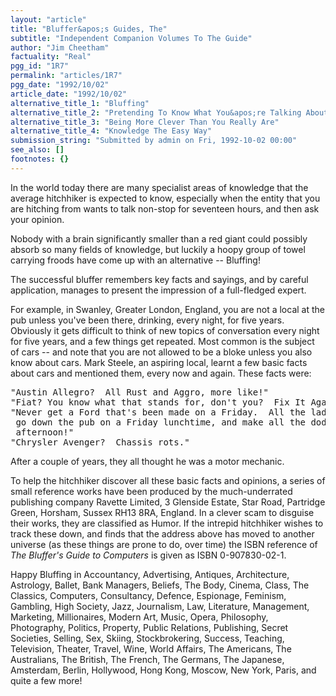 ```yaml
---
layout: "article"
title: "Bluffer&apos;s Guides, The"
subtitle: "Independent Companion Volumes To The Guide"
author: "Jim Cheetham"
factuality: "Real"
pgg_id: "1R7"
permalink: "articles/1R7"
pgg_date: "1992/10/02"
article_date: "1992/10/02"
alternative_title_1: "Bluffing"
alternative_title_2: "Pretending To Know What You&apos;re Talking About"
alternative_title_3: "Being More Clever Than You Really Are"
alternative_title_4: "Knowledge The Easy Way"
submission_string: "Submitted by admin on Fri, 1992-10-02 00:00"
see_also: []
footnotes: {}
---
```

<div>
<p>In the world today there are many specialist areas of knowledge that the average hitchhiker is expected to know, especially when the entity that you are hitching from wants to talk non-stop for seventeen hours, and then ask your opinion.</p>
<p>Nobody with a brain significantly smaller than a red giant could possibly absorb so many fields of knowledge, but luckily a hoopy group of towel carrying froods have come up with an alternative -- Bluffing!</p>
<p>The successful bluffer remembers key facts and sayings, and by careful application, manages to present the impression of a full-fledged expert.</p>
<p>For example, in Swanley, Greater London, England, you are not a local at the pub unless you've been there, drinking, every night, for five years. Obviously it gets difficult to think of new topics of conversation every night for five years, and a few things get repeated. Most common is the subject of cars -- and note that you are not allowed to be a bloke unless you also know about cars. Mark Steele, an aspiring local, learnt a few basic facts about cars and mentioned them, every now and again. These facts were:</p>
<pre>
"Austin Allegro?  All Rust and Aggro, more like!"
"Fiat? You know what that stands for, don't you?  Fix It Again, Tony!"
"Never get a Ford that's been made on a Friday.  All the lads at Dagenham
 go down the pub on a Friday lunchtime, and make all the dodgy ones in the
 afternoon!"
"Chrysler Avenger?  Chassis rots."
</pre>
<p>After a couple of years, they all thought he was a motor mechanic.</p>
<p>To help the hitchhiker discover all these basic facts and opinions, a series of small reference works have been produced by the much-underrated publishing company Ravette Limited, 3 Glenside Estate, Star Road, Partridge Green, Horsham, Sussex RH13 8RA, England. In a clever scam to disguise their works, they are classified as Humor. If the intrepid hitchhiker wishes to track these down, and finds that the address above has moved to another universe (as these things are prone to do, over time) the ISBN reference of <em>The Bluffer's Guide to Computers</em> is given as ISBN 0-907830-02-1.</p>
<p>Happy Bluffing in Accountancy, Advertising, Antiques, Architecture, Astrology, Ballet, Bank Managers, Beliefs, The Body, Cinema, Class, The Classics, Computers, Consultancy, Defence, Espionage, Feminism, Gambling, High Society, Jazz, Journalism, Law, Literature, Management, Marketing, Millionaires, Modern Art, Music, Opera, Philosophy, Photography, Politics, Property, Public Relations, Publishing, Secret Societies, Selling, Sex, Skiing, Stockbrokering, Success, Teaching, Television, Theater, Travel, Wine, World Affairs, The Americans, The Australians, The British, The French, The Germans, The Japanese, Amsterdam, Berlin, Hollywood, Hong Kong, Moscow, New York, Paris, and quite a few more! <!--Amazon_CLS_IM_END--></p>
</div>

